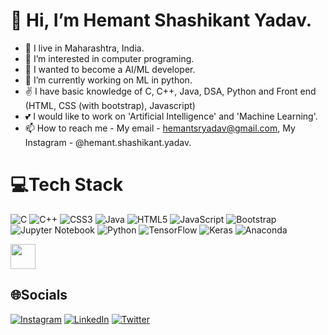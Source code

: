 
# 👋 Hi, I’m Hemant Shashikant Yadav.
- 📍 I live in Maharashtra, India.
- 👀 I’m interested in computer programing.
- 🔭 I wanted to become a AI/ML developer. 
- 🌱 I’m currently working on ML in python.
- ✌️ I have basic knowledge of C, C++, Java, DSA, Python and Front end (HTML, CSS (with bootstrap), Javascript) 
- 💕 I would like to work on 'Artificial Intelligence' and 'Machine Learning'.
- 📫 How to reach me - My email - hemantsryadav@gmail.com, My Instagram - @hemant.shashikant.yadav.




# 💻Tech Stack
![C](https://img.shields.io/badge/c-%2300599C.svg?style=for-the-badge&logo=c&logoColor=white) ![C++](https://img.shields.io/badge/c++-%2300599C.svg?style=for-the-badge&logo=c%2B%2B&logoColor=white) ![CSS3](https://img.shields.io/badge/css3-%231572B6.svg?style=for-the-badge&logo=css3&logoColor=white) ![Java](https://img.shields.io/badge/java-%23ED8B00.svg?style=for-the-badge&logo=openjdk&logoColor=white) ![HTML5](https://img.shields.io/badge/html5-%23E34F26.svg?style=for-the-badge&logo=html5&logoColor=white) ![JavaScript](https://img.shields.io/badge/javascript-%23323330.svg?style=for-the-badge&logo=javascript&logoColor=%23F7DF1E) ![Bootstrap](https://img.shields.io/badge/bootstrap-%23563D7C.svg?style=for-the-badge&logo=bootstrap&logoColor=white) ![Jupyter Notebook](https://img.shields.io/badge/jupyter-%23FA0F00.svg?style=for-the-badge&logo=jupyter&logoColor=white) ![Python](https://img.shields.io/badge/python-3670A0?style=for-the-badge&logo=python&logoColor=ffdd54) ![TensorFlow](https://img.shields.io/badge/TensorFlow-%23FF6F00.svg?style=for-the-badge&logo=TensorFlow&logoColor=white) ![Keras](https://img.shields.io/badge/Keras-%23D00000.svg?style=for-the-badge&logo=Keras&logoColor=white) ![Anaconda](https://img.shields.io/badge/Anaconda-%2344A833.svg?style=for-the-badge&logo=anaconda&logoColor=white) 

<a href = "https://code.visualstudio.com/" target="_blank"><img height="40" src="https://upload.wikimedia.org/wikipedia/commons/thumb/9/9a/Visual_Studio_Code_1.35_icon.svg/1200px-Visual_Studio_Code_1.35_icon.svg.png"></a>  



## 🌐Socials
[![Instagram](https://img.shields.io/badge/Instagram-%23E4405F.svg?logo=Instagram&logoColor=white)](https://instagram.com/hemant.shashikant.yadav) [![LinkedIn](https://img.shields.io/badge/LinkedIn-%230077B5.svg?logo=linkedin&logoColor=white)](https://linkedin.com/in/hemant-yadav-75a22622a) [![Twitter](https://img.shields.io/badge/Twitter-%231DA1F2.svg?logo=Twitter&logoColor=white)](https://twitter.com/HemantShYadav) 

  
  
  
  
  
